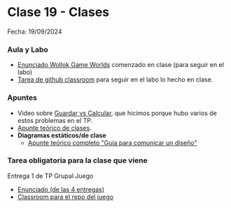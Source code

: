 # Clase 19 - Clases

Fecha: 19/09/2024

### Aula y Labo
- [Enunciado Wollok Game Worlds](https://docs.google.com/document/d/1RFkZHMMMi07dyEi2ulY19X8xaeFhukNQr1zHGABCKsE/edit#heading=h.5j9wb63mfol2) comenzado en clase (para seguir en el labo)
- [Tarea de github classroom](https://classroom.github.com/a/ynuxm4y7) para seguir en el labo lo hecho en clase.


### Apuntes
- Video sobre [Guardar vs Calcular](https://www.youtube.com/watch?v=hTXEs8tez9E), que hicimos porque hubo varios de estos problemas en el TP.
- [Apunte teórico de clases](https://docs.google.com/document/d/1Dgq_PfCbJHO1M7dXe-vGXtj4mbEUWlYhfvQ2i0RWOsk/edit#).
- **Diagramas estáticos/de clase**
  - [Apunte teórico completo "Guía para comunicar un diseño"](https://docs.google.com/document/d/1eXLlNppAX-7E2M8Xxs0MCckdn4XVEYmeQNaS_E1RqTc/edit)

### Tarea obligatoria para la clase que viene 

Entrega 1 de TP Grupal Juego
- [Enunciado (de las 4 entregas)](https://docs.google.com/document/d/1qn8MJgSPqv1jm3EY1WcXoWhhGKLH50fT2P9Xfrl88d0/edit)
- [Classroom para el repo del juego](https://classroom.github.com/a/CJvCtxLZ)
